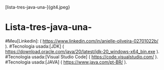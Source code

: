 [lista-tres-java-una-]{git4.jpeg}
# Lista-tres-java-una-
#Meu[Linkedin]: ( https://www.linkedin.com/in/anielle-oliveira-02701022b/ ).
#Tecnologia usada:[JDK] ( https://download.oracle.com/java/20/latest/jdk-20_windows-x64_bin.exe ). 
#Tecnologia usada:[Visual Studio Code] ( https://code.visualstudio.com/ ). 
#Tecnologia usada:[JAVA] ( https://www.java.com/pt-BR/ ).
